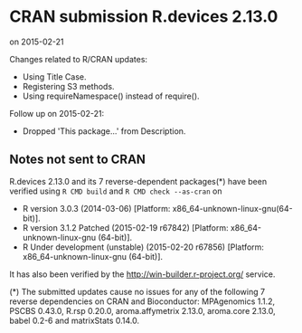 # CRAN submission R.devices 2.13.0
on 2015-02-21

Changes related to R/CRAN updates:

* Using Title Case.
* Registering S3 methods.
* Using requireNamespace() instead of require().


Follow up on 2015-02-21:
* Dropped 'This package...' from Description.


## Notes not sent to CRAN
R.devices 2.13.0 and its 7 reverse-dependent packages(*) have been verified using `R CMD build` and `R CMD check --as-cran` on

* R version 3.0.3 (2014-03-06) [Platform: x86_64-unknown-linux-gnu(64-bit)].
* R version 3.1.2 Patched (2015-02-19 r67842) [Platform: x86_64-unknown-linux-gnu (64-bit)].
* R Under development (unstable) (2015-02-20 r67856) [Platform: x86_64-unknown-linux-gnu (64-bit)].

It has also been verified by the <http://win-builder.r-project.org/> service.

(*) The submitted updates cause no issues for any of the following 7 reverse dependencies on CRAN and Bioconductor: MPAgenomics 1.1.2, PSCBS 0.43.0, R.rsp 0.20.0, aroma.affymetrix 2.13.0, aroma.core 2.13.0, babel 0.2-6 and matrixStats 0.14.0.
